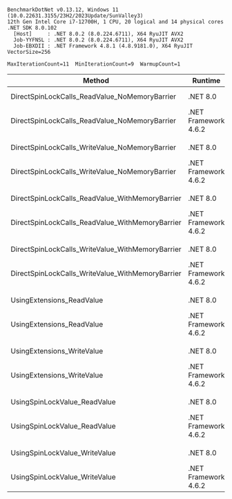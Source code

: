 ```

BenchmarkDotNet v0.13.12, Windows 11 (10.0.22631.3155/23H2/2023Update/SunValley3)
12th Gen Intel Core i7-12700H, 1 CPU, 20 logical and 14 physical cores
.NET SDK 8.0.102
  [Host]     : .NET 8.0.2 (8.0.224.6711), X64 RyuJIT AVX2
  Job-YYFNSL : .NET 8.0.2 (8.0.224.6711), X64 RyuJIT AVX2
  Job-EBXDII : .NET Framework 4.8.1 (4.8.9181.0), X64 RyuJIT VectorSize=256

MaxIterationCount=11  MinIterationCount=9  WarmupCount=1  

```
| Method                                           | Runtime              | Mean      | Error     | StdDev    | Ratio | RatioSD |
|------------------------------------------------- |--------------------- |----------:|----------:|----------:|------:|--------:|
| DirectSpinLockCalls_ReadValue_NoMemoryBarrier    | .NET 8.0             |  9.539 ns | 0.8073 ns | 0.5339 ns |  1.00 |    0.00 |
| DirectSpinLockCalls_ReadValue_NoMemoryBarrier    | .NET Framework 4.6.2 |  9.874 ns | 0.2133 ns | 0.1543 ns |  1.04 |    0.06 |
|                                                  |                      |           |           |           |       |         |
| DirectSpinLockCalls_WriteValue_NoMemoryBarrier   | .NET 8.0             |  9.075 ns | 0.1484 ns | 0.0776 ns |  1.00 |    0.00 |
| DirectSpinLockCalls_WriteValue_NoMemoryBarrier   | .NET Framework 4.6.2 |  9.800 ns | 0.1609 ns | 0.0842 ns |  1.08 |    0.01 |
|                                                  |                      |           |           |           |       |         |
| DirectSpinLockCalls_ReadValue_WithMemoryBarrier  | .NET 8.0             | 14.496 ns | 0.0604 ns | 0.0268 ns |  1.00 |    0.00 |
| DirectSpinLockCalls_ReadValue_WithMemoryBarrier  | .NET Framework 4.6.2 | 17.788 ns | 2.3220 ns | 1.6790 ns |  1.23 |    0.11 |
|                                                  |                      |           |           |           |       |         |
| DirectSpinLockCalls_WriteValue_WithMemoryBarrier | .NET 8.0             | 14.662 ns | 0.2218 ns | 0.1320 ns |  1.00 |    0.00 |
| DirectSpinLockCalls_WriteValue_WithMemoryBarrier | .NET Framework 4.6.2 | 16.747 ns | 1.3926 ns | 0.9211 ns |  1.13 |    0.06 |
|                                                  |                      |           |           |           |       |         |
| UsingExtensions_ReadValue                        | .NET 8.0             | 14.911 ns | 0.4897 ns | 0.3541 ns |  1.00 |    0.00 |
| UsingExtensions_ReadValue                        | .NET Framework 4.6.2 | 15.698 ns | 0.3598 ns | 0.2602 ns |  1.05 |    0.03 |
|                                                  |                      |           |           |           |       |         |
| UsingExtensions_WriteValue                       | .NET 8.0             | 13.345 ns | 0.8885 ns | 0.5287 ns |  1.00 |    0.00 |
| UsingExtensions_WriteValue                       | .NET Framework 4.6.2 | 13.273 ns | 0.3336 ns | 0.2207 ns |  1.00 |    0.03 |
|                                                  |                      |           |           |           |       |         |
| UsingSpinLockValue_ReadValue                     | .NET 8.0             |  8.877 ns | 0.2588 ns | 0.1872 ns |  1.00 |    0.00 |
| UsingSpinLockValue_ReadValue                     | .NET Framework 4.6.2 | 10.754 ns | 0.6771 ns | 0.4478 ns |  1.21 |    0.06 |
|                                                  |                      |           |           |           |       |         |
| UsingSpinLockValue_WriteValue                    | .NET 8.0             | 10.226 ns | 0.7400 ns | 0.4895 ns |  1.00 |    0.00 |
| UsingSpinLockValue_WriteValue                    | .NET Framework 4.6.2 | 10.510 ns | 0.3018 ns | 0.1996 ns |  1.03 |    0.05 |
